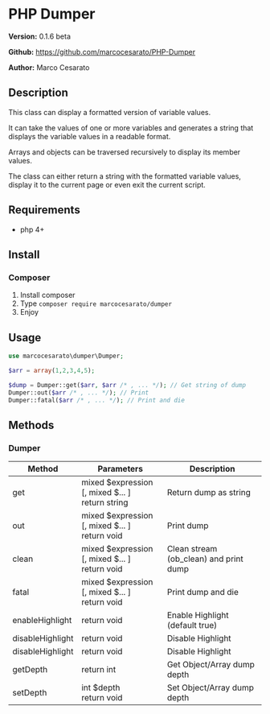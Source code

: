# PHP Dumper

**Version:** 0.1.6 beta

**Github:** https://github.com/marcocesarato/PHP-Dumper

**Author:** Marco Cesarato

## Description

This class can display a formatted version of variable values.

It can take the values of one or more variables and generates a string that displays the variable values in a readable format.

Arrays and objects can be traversed recursively to display its member values.

The class can either return a string with the formatted variable values, display it to the current page or even exit the current script.

## Requirements

- php 4+

## Install

### Composer
1. Install composer
2. Type `composer require marcocesarato/dumper`
4. Enjoy

## Usage

```php
use marcocesarato\dumper\Dumper;

$arr = array(1,2,3,4,5);

$dump = Dumper::get($arr, $arr /* , ... */); // Get string of dump
Dumper::out($arr /* , ... */); // Print
Dumper::fatal($arr /* , ... */); // Print and die
```

## Methods

### Dumper

| Method      | Parameters                          | Description                                        |
| ----------- | ----------------------------------- | -------------------------------------------------- |
| get      | 	   mixed $expression [, mixed $... ]<br>return string | Return dump as string  |
| out    |       mixed $expression [, mixed $... ]<br>return void   | Print dump      |
| clean      |    mixed $expression [, mixed $... ]<br>return void  | Clean stream (ob_clean) and print dump |
| fatal      |   mixed $expression [, mixed $... ]<br>return void  | Print dump and die |
| enableHighlight      |   return void  | Enable Highlight (default true) |
| disableHighlight      |   return void  | Disable Highlight |
| disableHighlight      |   return void  | Disable Highlight |
| getDepth      |   return int  | Get Object/Array dump depth |
| setDepth      |   int $depth<br>return void  | Set Object/Array dump depth |